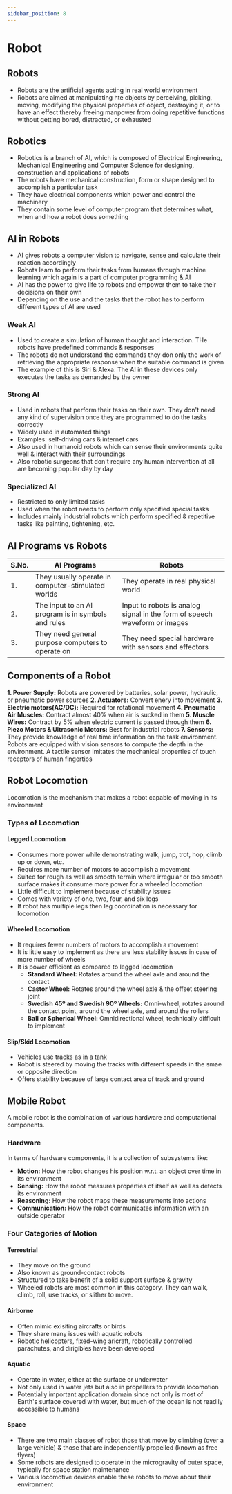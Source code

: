 ```yaml
---
sidebar_position: 8
---
```


# Robot

## Robots

- Robots are the artificial agents acting in real world environment
- Robots are aimed at manipulating hte objects by perceiving, picking, moving, modifying the physical properties of object, destroying it, or to have an effect thereby freeing manpower from doing repetitive functions without getting bored, distracted, or exhausted

## Robotics

- Robotics is a branch of AI, which is composed of Electrical Engineering, Mechanical Engineering and Computer Science for designing, construction and applications of robots
- The robots have mechanical construction, form or shape designed to accomplish a particular task
- They have electrical components which power and control the machinery
- They contain some level of computer program that determines what, when and how a robot does something

## AI in Robots

- AI gives robots a computer vision to navigate, sense and calculate their reaction accordingly
- Robots learn to perform their tasks from humans through machine learning which again is a part of computer programming & AI
- AI has the power to give life to robots and empower them to take their decisions on their own
- Depending on the use and the tasks that the robot has to perform different types of AI are used

### Weak AI

- Used to create a simulation of human thought and interaction. THe robots have predefined commands & responses
- The robots do not understand the commands they don only the work of retrieving the appropriate response when the suitable command is given
- The example of this is Siri & Alexa. The AI in these devices only executes the tasks as demanded by the owner

### Strong AI

- Used in robots that perform their tasks on their own. They don't need any kind of supervision once they are programmed to do the tasks correctly
- Widely used in automated things
- Examples: self-driving cars & internet cars
- Also used in humanoid robots which can sense their environments quite well & interact with their surroundings
- Also robotic surgeons that don't require any human intervention at all are becoming popular day by day

### Specialized AI

- Restricted to only limited tasks
- Used when the robot needs to perform only specified special tasks
- Includes mainly industrial robots which perform specified & repetitive tasks like painting, tightening, etc.

## AI Programs vs Robots

| S.No. | AI Programs | Robots |
| --- | --- | --- |
| 1. | They usually operate in computer-stimulated worlds | They operate in real physical world |
| 2. | The input to an AI program is in symbols and rules | Input to robots is analog signal in the form of speech waveform or images |
| 3. | They need general purpose computers to operate on | They need special hardware with sensors and effectors |

## Components of a Robot

**1. Power Supply:** Robots are powered by batteries, solar power, hydraulic, or pneumatic power sources
**2. Actuators:** Convert enery into movement
**3. Electric motors(AC/DC):** Required for rotational movement
**4. Pneumatic Air Muscles:** Contract almost 40% when air is sucked in them
**5. Muscle Wires:** Contract by 5% when electric current is passed through them
**6. Piezo Motors & Ultrasonic Motors:** Best for industrial robots
**7. Sensors:** They provide knowledge of real time information on the task environment. Robots are equipped with vision sensors to compute the depth in the environment. A tactile sensor imitates the mechanical properties of touch receptors of human fingertips

## Robot Locomotion

Locomotion is the mechanism that makes a robot capable of moving in its environment

### Types of Locomotion

#### Legged Locomotion

- Consumes more power while demonstrating walk, jump, trot, hop, climb up or down, etc.
- Requires more number of motors to accomplish a movement
- Suited for rough as well as smooth terrain where irregular or too smooth surface makes it consume more power for a wheeled locomotion
- Little difficult to implement because of stability issues
- Comes with variety of one, two, four, and six legs
- If robot has multiple legs then leg coordination is necessary for locomotion

#### Wheeled Locomotion

- It requires fewer numbers of motors to accomplish a movement
- It is little easy to implement as there are less stability issues in case of more number of wheels
- It is power efficient as compared to legged locomotion
  - **Standard Wheel:** Rotates around the wheel axle and around the contact
  - **Castor Wheel:** Rotates around the wheel axle & the offset steering joint
  - **Swedish 45º and Swedish 90º Wheels:** Omni-wheel, rotates around the contact point, around the wheel axle, and around the rollers
  - **Ball or Spherical Wheel:** Omnidirectional wheel, technically difficult to implement

#### Slip/Skid Locomotion

- Vehicles use tracks as in a tank
- Robot is steered by moving the tracks with different speeds in the smae or opposite direction
- Offers stability because of large contact area of track and ground
  
## Mobile Robot

A mobile robot is the combination of various hardware and computational components.

### Hardware

In terms of hardware components, it is a collection of subsystems like:

- **Motion:** How the robot changes his position w.r.t. an object over time in its environment
- **Sensing:** How the robot measures properties of itself as well as detects its environment
- **Reasoning:** How the robot maps these measurements into actions
- **Communication:** How the robot communicates information with an outside operator

### Four Categories of Motion

#### Terrestrial

- They move on the ground
- Also known as ground-contact robots
- Structured to take benefit of a solid support surface & gravity
- Wheeled robots are most common in this category. They can walk, climb, roll, use tracks, or slither to move.

#### Airborne

- Often mimic exisiting aircrafts or birds
- They share many issues with aquatic robots
- Robotic helicopters, fixed-wing aricraft, robotically controlled parachutes, and dirigibles have been developed

#### Aquatic

- Operate in water, either at the surface or underwater
- Not only used in water jets but also in propellers to provide locomotion
- Potentially important application domain since not only is most of Earth's surface covered with water, but much of the ocean is not readily accessible to humans

#### Space

- There are two main classes of robot those that move by climbing (over a large vehicle) & those that are independently propelled (known as free flyers)
- Some robots are designed to operate in the microgravity of outer space, typically for space station maintenance
- Various locomotive devices enable these robots to move about their environment
